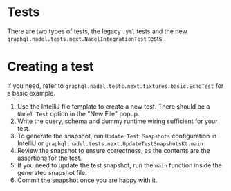 # Tests

There are two types of tests, the legacy `.yml` tests and the new `graphql.nadel.tests.next.NadelIntegrationTest` tests.

# Creating a test

If you need, refer to `graphql.nadel.tests.next.fixtures.basic.EchoTest` for a basic example.

1. Use the IntelliJ file template to create a new test. There should be a `Nadel Test` option in the "New File" popup.
2. Write the query, schema and dummy runtime wiring sufficient for your test.
3. To generate the snapshot, run `Update Test Snapshots` configuration in IntelliJ or `graphql.nadel.tests.next.UpdateTestSnapshotsKt.main`
4. Review the snapshot to ensure correctness, as the contents are the assertions for the test.
5. If you need to update the test snapshot, run the `main` function inside the generated snapshot file.
6. Commit the snapshot once you are happy with it.

